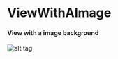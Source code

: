 # ViewWithAImage

#### View with a image background

![alt tag](https://cloud.githubusercontent.com/assets/5943800/10177990/0289c00e-66b2-11e5-9dc1-ca7633fb22b8.png)

